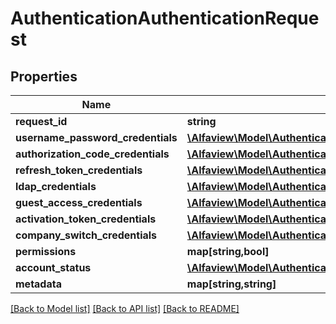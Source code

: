 # AuthenticationAuthenticationRequest

## Properties
Name | Type | Description | Notes
------------ | ------------- | ------------- | -------------
**request_id** | **string** |  | [optional] 
**username_password_credentials** | [**\Alfaview\Model\AuthenticationUsernamePasswordCredentials**](AuthenticationUsernamePasswordCredentials.md) |  | [optional] 
**authorization_code_credentials** | [**\Alfaview\Model\AuthenticationAuthorizationCodeCredentials**](AuthenticationAuthorizationCodeCredentials.md) |  | [optional] 
**refresh_token_credentials** | [**\Alfaview\Model\AuthenticationRefreshTokenCredentials**](AuthenticationRefreshTokenCredentials.md) |  | [optional] 
**ldap_credentials** | [**\Alfaview\Model\AuthenticationLdapCredentials**](AuthenticationLdapCredentials.md) |  | [optional] 
**guest_access_credentials** | [**\Alfaview\Model\AuthenticationGuestAccessCredentials**](AuthenticationGuestAccessCredentials.md) |  | [optional] 
**activation_token_credentials** | [**\Alfaview\Model\AuthenticationActivationTokenCredentials**](AuthenticationActivationTokenCredentials.md) |  | [optional] 
**company_switch_credentials** | [**\Alfaview\Model\AuthenticationCompanySwitchCredentials**](AuthenticationCompanySwitchCredentials.md) |  | [optional] 
**permissions** | **map[string,bool]** |  | [optional] 
**account_status** | [**\Alfaview\Model\AuthenticationAccountStatus**](AuthenticationAccountStatus.md) |  | [optional] 
**metadata** | **map[string,string]** |  | [optional] 

[[Back to Model list]](../README.md#documentation-for-models) [[Back to API list]](../README.md#documentation-for-api-endpoints) [[Back to README]](../README.md)


